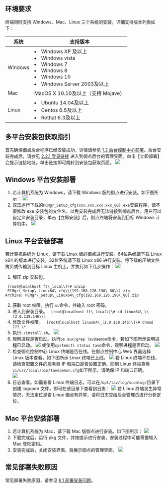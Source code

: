 ## 环境要求
终端同时支持 Windows、Mac、Linux 三个系统的安装，详细支持版本列表如下：

| 系统 | 支持版本 | 
|---------|---------|
| Windows | <li> Windows XP 及以上</li><li>Windows vista</li><li>Windows 7</li><li>Windows 8</li><li>Windows 10</li><li>Windows Server 2003及以上</li> | 
|Mac|MacOS X 10.10及以上（支持 Mojave）|
|Linux|<li>Ubuntu 14.04及以上</li><li>Centos 6.5及以上</li><li>Rethat 6.3及以上</li>|

## 多平台安装包获取指引
首先确保御点后台程序已经安装成功，详情请参见 [1.2 后台控制中心部署](#1.2-后台控制中心部署)。后台安装完成后，请参见 [2.2.1 登录链接](#2.2.1-登录链接) 进入到御点后台的管理界面。单击【立即部署】会提示链接地址，单击链接即可跳转到安装包获取页面。
![](https://main.qcloudimg.com/raw/07691ae45d4300fb382e7004ba4f4358.png)

## Windows 平台安装部署
1. 若计算机系统为 Windows，请下载 Windows 版的御点进行安装。如下图所示：
![](https://main.qcloudimg.com/raw/d2a9d4f2a4b0e3dac1f1008c9cec55a9.png)
2. 双击运行下载的`PCMgr_Setup_cfg(xxx.xxx.xxx.xxx_80).exe`安装程序，请不要修改 exe 安装包的文件名，以免安装完成后无法链接到御点后台。用户可以自定义安装目录，单击【立即安装】后，御点终端将安装到目标 Windows 计算机中。
![](https://main.qcloudimg.com/raw/4c357b64ebeda45352e7449dae08779e.png)


## Linux 平台安装部署
若计算机系统为 Linux，请下载 Linux 版的御点进行安装。64位系统请下载 Linux x64 的版本进行安装，32位系统请下载 Linux x86 进行安装。将下载的压缩文件拷贝或传输到目标 Linux 主机上，并执行如下几步操作：
![](https://main.qcloudimg.com/raw/9965bda7e1ef45616fdf40232de59ef0.png)
1. 解压 zip 安装包。
```
 [root@localhost ft\_local\]\# unzip
 PCMgr\_Setup\_Linux64\_cfg\\(192.168.126.190\_80\\).zip
Archive: PCMgr\_Setup\_Linux64\_cfg(192.168.126.190\_80).zip
```
2. 获取 root 权限。执行 `su`命令，并输入 root 密码。
3. 进入到安装目录。
` [root@localhost ft\_local\]\# cd linux64\_\\(2.0.138.146\\)`
4. 修改文件权限。
` [root@localhost linux64\_(2.0.138.146)\]\# chmod 777 \*`
5. 执行`./install.sh`。
![](https://main.qcloudimg.com/raw/499428d1fa11aec843e1f9d6754b7cd3.png)
6. 观察进程是否启动。执行`ps aux|grep TavDaemon`命令，若如下图所示说明进程已启动。
![](https://main.qcloudimg.com/raw/f9dc60baf693ae8efb89c41054b77f5c.png)
或使用`systemctl status tavd`命令，观察进程是否启动。
![](https://main.qcloudimg.com/raw/6b1937b01ae1044d21c2a0bfe22a3d0c.png)
7. 检查御点控制中心 Linux 终端是否在线。在御点控制中心 Web 界面选择 Linux 版本查看，如下图所示 Linux 终端已上线。
![](https://main.qcloudimg.com/raw/9de18780439123e23476f2c4c4edc22d.png)
若 Linux 终端不在线，请检查配置文件的服务器 IP 和端口是否设置正确。回到 Linux 终端查看`vi/usr/local/bin/tavdaemon.cfg`如下所示，请确保 IP 和端口正确。  
![](https://main.qcloudimg.com/raw/34f3efa5c85cbd90e469212b129a071a.png)
8. 日志查看。如需查看 Linux 终端日志，可以在`/opt/tav/log/scanlog/`目录下创建 logopen 文件，即可在该目录下查看到日志：
![](https://main.qcloudimg.com/raw/afbff95ed396c4f3b8f07cb39aac5595.png)
若 Linux 终端发生异常情况，无法定位是否 Linux 御点有异常，请将日志交给后台管理员进行分析定位。

## Mac 平台安装部署
1. 若计算机系统为 Mac，请下载 Mac 版御点进行安装。如下图所示：
![](https://main.qcloudimg.com/raw/a9078823fd2ab95cc661d4d95d196d2f.png)
2. 下载完成后，运行 pkg 文件，并按提示进行安装，安装过程中可能需要输入 Mac 登陆密码。
3. 安装完成后，关闭安装界面，将展示御点的管理界面。
![](https://main.qcloudimg.com/raw/7df00c4605817eaec822d735b288642f.png)

## 常见部署失败原因
常见部署失败原因，请参见 [6.1 部署安装问题](#6.1-部署安装问题)。
